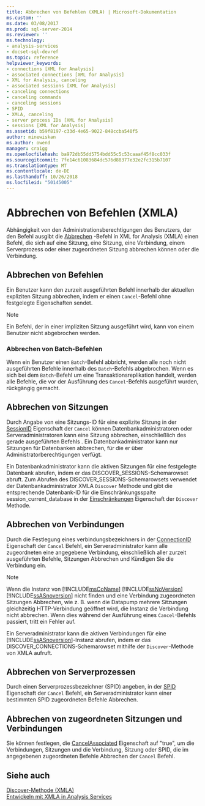 ```yaml
---
title: Abbrechen von Befehlen (XMLA) | Microsoft-Dokumentation
ms.custom: ''
ms.date: 03/08/2017
ms.prod: sql-server-2014
ms.reviewer: ''
ms.technology:
- analysis-services
- docset-sql-devref
ms.topic: reference
helpviewer_keywords:
- connections [XML for Analysis]
- associated connections [XML for Analysis]
- XML for Analysis, canceling
- associated sessions [XML for Analysis]
- canceling connections
- canceling commands
- canceling sessions
- SPID
- XMLA, canceling
- server process IDs [XML for Analysis]
- sessions [XML for Analysis]
ms.assetid: b59f8197-c33d-4e65-9022-848ccba540f5
author: minewiskan
ms.author: owend
manager: craigg
ms.openlocfilehash: ba972db55dd5754bdd55c5c53caaaf45f8cc033f
ms.sourcegitcommit: 7fe14c61083684dc576d88377e32e2fc315b7107
ms.translationtype: MT
ms.contentlocale: de-DE
ms.lasthandoff: 10/26/2018
ms.locfileid: "50145005"
---
```

# <a name="canceling-commands-xmla"></a>Abbrechen von Befehlen (XMLA)
  Abhängigkeit von den Administrationsberechtigungen des Benutzers, der den Befehl ausgibt die [Abbrechen](https://docs.microsoft.com/bi-reference/xmla/xml-elements-commands/cancel-element-xmla) -Befehl in XML for Analysis (XMLA) einen Befehl, die sich auf eine Sitzung, eine Sitzung, eine Verbindung, einem Serverprozess oder einer zugeordneten Sitzung abbrechen können oder die Verbindung.  
  
## <a name="canceling-commands"></a>Abbrechen von Befehlen  
 Ein Benutzer kann den zurzeit ausgeführten Befehl innerhalb der aktuellen expliziten Sitzung abbrechen, indem er einen `Cancel`-Befehl ohne festgelegte Eigenschaften sendet.  
  
> [!NOTE]  
>  Ein Befehl, der in einer impliziten Sitzung ausgeführt wird, kann von einem Benutzer nicht abgebrochen werden.  
  
### <a name="canceling-batch-commands"></a>Abbrechen von Batch-Befehlen  
 Wenn ein Benutzer einen `Batch`-Befehl abbricht, werden alle noch nicht ausgeführten Befehle innerhalb des `Batch`-Befehls abgebrochen. Wenn es sich bei dem `Batch`-Befehl um eine Transaktionsreplikation handelt, werden alle Befehle, die vor der Ausführung des `Cancel`-Befehls ausgeführt wurden, rückgängig gemacht.  
  
## <a name="canceling-sessions"></a>Abbrechen von Sitzungen  
 Durch Angabe von eine Sitzungs-ID für eine explizite Sitzung in der [SessionID](https://docs.microsoft.com/bi-reference/xmla/xml-elements-properties/id-element-xmla) Eigenschaft der `Cancel` können Datenbankadministratoren oder Serveradministratoren kann eine Sitzung abbrechen, einschließlich des gerade ausgeführten Befehls . Ein Datenbankadministrator kann nur Sitzungen für Datenbanken abbrechen, für die er über Administratorberechtigungen verfügt.  
  
 Ein Datenbankadministrator kann die aktiven Sitzungen für eine festgelegte Datenbank abrufen, indem er das DISCOVER_SESSIONS-Schemarowset abruft. Zum Abrufen des DISCOVER_SESSIONS-Schemarowsets verwendet der Datenbankadministrator XMLA `Discover` Methode und gibt die entsprechende Datenbank-ID für die Einschränkungsspalte session_current_database in der [Einschränkungen](https://docs.microsoft.com/bi-reference/xmla/xml-elements-properties/restrictions-element-xmla) Eigenschaft der `Discover` Methode.  
  
## <a name="canceling-connections"></a>Abbrechen von Verbindungen  
 Durch die Festlegung eines verbindungsbezeichners in der [ConnectionID](https://docs.microsoft.com/bi-reference/xmla/xml-elements-properties/connectionid-element-xmla) Eigenschaft der `Cancel` Befehl, ein Serveradministrator kann alle zugeordneten eine angegebene Verbindung, einschließlich aller zurzeit ausgeführten Befehle, Sitzungen Abbrechen und Kündigen Sie die Verbindung ein.  
  
> [!NOTE]  
>  Wenn die Instanz von [!INCLUDE[msCoName](../../includes/msconame-md.md)] [!INCLUDE[ssNoVersion](../../includes/ssnoversion-md.md)] [!INCLUDE[ssASnoversion](../../includes/ssasnoversion-md.md)] nicht finden und eine Verbindung zugeordneten Sitzungen Abbrechen, wie z. B. wenn die Datapump mehrere Sitzungen gleichzeitig HTTP-Verbindung geöffnet wird, die Instanz die Verbindung nicht abbrechen. Wenn dies während der Ausführung eines `Cancel`-Befehls passiert, tritt ein Fehler auf.  
  
 Ein Serveradministrator kann die aktiven Verbindungen für eine [!INCLUDE[ssASnoversion](../../includes/ssasnoversion-md.md)]-Instanz abrufen, indem er das DISCOVER_CONNECTIONS-Schemarowset mithilfe der `Discover`-Methode von XMLA aufruft.  
  
## <a name="canceling-server-processes"></a>Abbrechen von Serverprozessen  
 Durch einen Serverprozessbezeichner (SPID) angeben, in der [SPID](https://docs.microsoft.com/bi-reference/xmla/xml-elements-properties/id-element-xmla) Eigenschaft der `Cancel` Befehl, ein Serveradministrator kann einer bestimmten SPID zugeordneten Befehle Abbrechen.  
  
## <a name="canceling-associated-sessions-and-connections"></a>Abbrechen von zugeordneten Sitzungen und Verbindungen  
 Sie können festlegen, die [CancelAssociated](https://docs.microsoft.com/bi-reference/xmla/xml-elements-properties/cancelassociated-element-xmla) Eigenschaft auf "true", um die Verbindungen, Sitzungen und die Verbindung, Sitzung oder SPID, die im angegebenen zugeordneten Befehle Abbrechen der `Cancel` Befehl.  
  
## <a name="see-also"></a>Siehe auch  
 [Discover-Methode &#40;XMLA&#41;](https://docs.microsoft.com/bi-reference/xmla/xml-elements-methods-discover)   
 [Entwickeln mit XMLA in Analysis Services](developing-with-xmla-in-analysis-services.md)  
  
  
